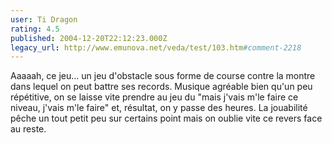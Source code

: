 ```yaml
---
user: Ti Dragon
rating: 4.5
published: 2004-12-20T22:12:23.000Z
legacy_url: http://www.emunova.net/veda/test/103.htm#comment-2218
---
```

Aaaaah, ce jeu... un jeu d'obstacle sous forme de course contre la montre dans lequel on peut battre ses records. Musique agréable bien qu'un peu répétitive, on se laisse vite prendre au jeu du "mais j'vais m'le faire ce niveau, j'vais m'le faire" et, résultat, on y passe des heures. La jouabilité pêche un tout petit peu sur certains point mais on oublie vite ce revers face au reste.